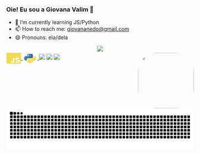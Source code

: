 ### Oie! Eu sou a Giovana Valim 👋

- 🌱 I’m currently learning JS/Python
- 📫 How to reach me: giovananedo@gmail.com
- 😄 Pronouns: ela/dela

<div align="center">
  <a href="https://github.com/givalim">
  <img height="180em" src="https://github-readme-stats.vercel.app/api?username=givalim&show_icons=true&theme=tokyonight&include_all_commits=true&count_private=true"/>
</div>
  
<img align="center"  height="30" width="40" src="https://raw.githubusercontent.com/devicons/devicon/master/icons/javascript/javascript-plain.svg">
<img align="center"  height="30" width="40" src="https://raw.githubusercontent.com/devicons/devicon/master/icons/python/python-original.svg">
<a ><img src="https://i.picasion.com/pic92/fabddf828486104d2428a092ab0c4a28.gif" img align="right" width="150" height="150" style="border-radius:50px;/></a><br />
</div>
  
   ##
  
  <div> 

  <a href="https://instagram.com/gio.giow" target="_blank"><img src="https://img.shields.io/badge/-Instagram-%23E4405F?style=for-the-badge&logo=instagram&logoColor=white" target="_blank"></a> 
  <a href = "mailto:giovananedo@gmail.com"><img src="https://img.shields.io/badge/-Gmail-%23333?style=for-the-badge&logo=gmail&logoColor=white" target="_blank"></a>
  <a href="https://www.linkedin.com/in/giovana-valim-a64b47234/" target="_blank"><img src="https://img.shields.io/badge/-LinkedIn-%230077B5?style=for-the-badge&logo=linkedin&logoColor=white" target="_blank"></a> 
    
 ![Snake animation](https://github.com/givalim/givalim/blob/output/github-contribution-grid-snake.svg)
  
</div>
  

